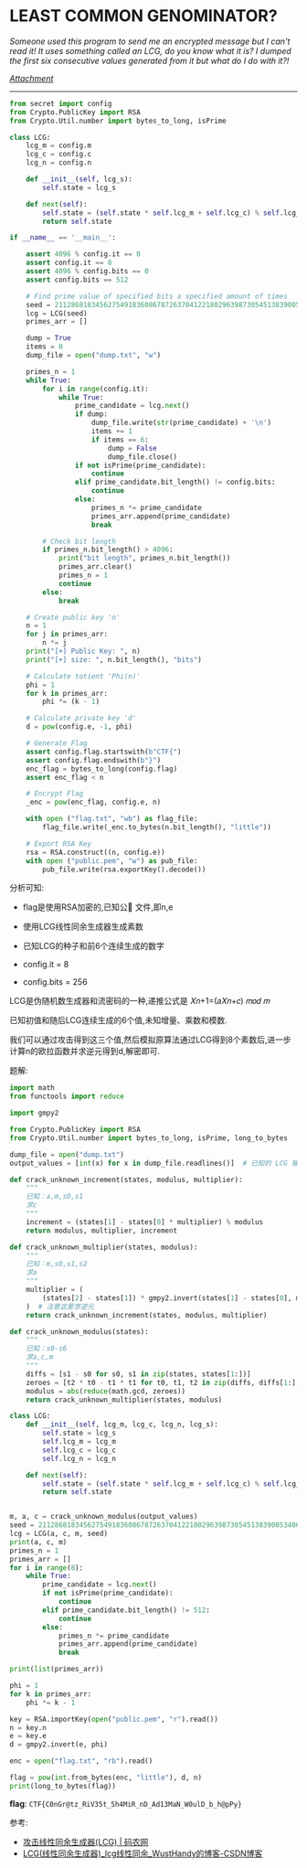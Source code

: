 # LEAST COMMON GENOMINATOR?

*Someone used this program to send me an encrypted message but I can't read it! It uses something called an LCG, do you know what it is? I dumped the first six consecutive values generated from it but what do I do with it?!*

*[Attachment](https://storage.googleapis.com/gctf-2023-attachments-project/4e90c59c2c12ac422f0b83094cca2c3e5c4c7cce464dddc5cb2ad391155f11c96a183290a289dfe1c64cc9e3cd467706f07e621904588ca4def3a4f6906234b7.zip)*

---

```python
from secret import config
from Crypto.PublicKey import RSA
from Crypto.Util.number import bytes_to_long, isPrime

class LCG:
    lcg_m = config.m
    lcg_c = config.c
    lcg_n = config.n

    def __init__(self, lcg_s):
        self.state = lcg_s

    def next(self):
        self.state = (self.state * self.lcg_m + self.lcg_c) % self.lcg_n
        return self.state

if __name__ == '__main__':

    assert 4096 % config.it == 0
    assert config.it == 8
    assert 4096 % config.bits == 0
    assert config.bits == 512

    # Find prime value of specified bits a specified amount of times
    seed = 211286818345627549183608678726370412218029639873054513839005340650674982169404937862395980568550063504804783328450267566224937880641772833325018028629959635
    lcg = LCG(seed)
    primes_arr = []

    dump = True
    items = 0
    dump_file = open("dump.txt", "w")

    primes_n = 1
    while True:
        for i in range(config.it):
            while True:
                prime_candidate = lcg.next()
                if dump:
                    dump_file.write(str(prime_candidate) + '\n')
                    items += 1
                    if items == 6:
                        dump = False
                        dump_file.close()
                if not isPrime(prime_candidate):
                    continue
                elif prime_candidate.bit_length() != config.bits:
                    continue
                else:
                    primes_n *= prime_candidate
                    primes_arr.append(prime_candidate)
                    break

        # Check bit length
        if primes_n.bit_length() > 4096:
            print("bit length", primes_n.bit_length())
            primes_arr.clear()
            primes_n = 1
            continue
        else:
            break

    # Create public key 'n'
    n = 1
    for j in primes_arr:
        n *= j
    print("[+] Public Key: ", n)
    print("[+] size: ", n.bit_length(), "bits")

    # Calculate totient 'Phi(n)'
    phi = 1
    for k in primes_arr:
        phi *= (k - 1)

    # Calculate private key 'd'
    d = pow(config.e, -1, phi)

    # Generate Flag
    assert config.flag.startswith(b"CTF{")
    assert config.flag.endswith(b"}")
    enc_flag = bytes_to_long(config.flag)
    assert enc_flag < n

    # Encrypt Flag
    _enc = pow(enc_flag, config.e, n)

    with open ("flag.txt", "wb") as flag_file:
        flag_file.write(_enc.to_bytes(n.bit_length(), "little"))

    # Export RSA Key
    rsa = RSA.construct((n, config.e))
    with open ("public.pem", "w") as pub_file:
        pub_file.write(rsa.exportKey().decode())
```

分析可知:

* flag是使用RSA加密的,已知公🔑 文件,即n,e

* 使用LCG线性同余生成器生成素数

* 已知LCG的种子和前6个连续生成的数字

* config.it = 8

* config.bits = 256

LCG是伪随机数生成器和流密码的一种,递推公式是 𝑋𝑛+1=(𝑎𝑋𝑛+𝑐) 𝑚𝑜𝑑 𝑚

已知初值和随后LCG连续生成的6个值,未知增量、乘数和模数.

我们可以通过攻击得到这三个值,然后模拟原算法通过LCG得到8个素数后,进一步计算n的欧拉函数并求逆元得到d,解密即可.

题解:

```python
import math
from functools import reduce

import gmpy2

from Crypto.PublicKey import RSA
from Crypto.Util.number import bytes_to_long, isPrime, long_to_bytes

dump_file = open("dump.txt")
output_values = [int(x) for x in dump_file.readlines()]  # 已知的 LCG 输出值

def crack_unknown_increment(states, modulus, multiplier):
    """
    已知：a,m,s0,s1
    求c
    """
    increment = (states[1] - states[0] * multiplier) % modulus
    return modulus, multiplier, increment

def crack_unknown_multiplier(states, modulus):
    """
    已知：m,s0,s1,s2
    求a
    """
    multiplier = (
        (states[2] - states[1]) * gmpy2.invert(states[1] - states[0], modulus) % modulus
    )  # 注意这里求逆元
    return crack_unknown_increment(states, modulus, multiplier)

def crack_unknown_modulus(states):
    """
    已知：s0-s6
    求a,c,m
    """
    diffs = [s1 - s0 for s0, s1 in zip(states, states[1:])]
    zeroes = [t2 * t0 - t1 * t1 for t0, t1, t2 in zip(diffs, diffs[1:], diffs[2:])]
    modulus = abs(reduce(math.gcd, zeroes))
    return crack_unknown_multiplier(states, modulus)

class LCG:
    def __init__(self, lcg_m, lcg_c, lcg_n, lcg_s):
        self.state = lcg_s
        self.lcg_m = lcg_m
        self.lcg_c = lcg_c
        self.lcg_n = lcg_n

    def next(self):
        self.state = (self.state * self.lcg_m + self.lcg_c) % self.lcg_n
        return self.state


m, a, c = crack_unknown_modulus(output_values)
seed = 211286818345627549183608678726370412218029639873054513839005340650674982169404937862395980568550063504804783328450267566224937880641772833325018028629959635
lcg = LCG(a, c, m, seed)
print(a, c, m)
primes_n = 1
primes_arr = []
for i in range(8):
    while True:
        prime_candidate = lcg.next()
        if not isPrime(prime_candidate):
            continue
        elif prime_candidate.bit_length() != 512:
            continue
        else:
            primes_n *= prime_candidate
            primes_arr.append(prime_candidate)
            break

print(list(primes_arr))

phi = 1
for k in primes_arr:
    phi *= k - 1

key = RSA.importKey(open("public.pem", "r").read())
n = key.n
e = key.e
d = gmpy2.invert(e, phi)

enc = open("flag.txt", "rb").read()

flag = pow(int.from_bytes(enc, "little"), d, n)
print(long_to_bytes(flag))
```

**flag**: `CTF{C0nGr@tz_RiV35t_5h4MiR_nD_Ad13MaN_W0ulD_b_h@pPy}`

参考:

* [攻击线性同余生成器(LCG) | 码农网](https://www.codercto.com/a/35743.html)
* [LCG(线性同余生成器)_lcg线性同余_WustHandy的博客-CSDN博客](https://blog.csdn.net/weixin_45883223/article/details/115299389)
